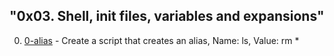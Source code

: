 ## "0x03. Shell, init files, variables and expansions"

0. [0-alias](0-alias) - Create a script that creates an alias, Name: ls, Value: rm *


